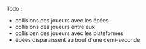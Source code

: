 Todo :
- collisions des joueurs avec les épées
- collisions des joueurs entre eux
- collisiosn des joueurs avec les plateformes
- épées disparaissent au bout d'une demi-seconde